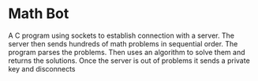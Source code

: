 # Math Bot

A C program using sockets to establish connection with a server. The server then sends hundreds of math problems in  sequential order. The program parses the problems. Then uses an algorithm to solve them and returns the solutions. Once the server is out of problems it sends a private key and disconnects
